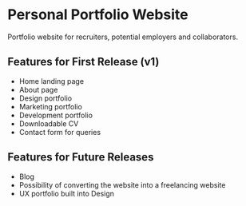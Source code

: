 # Personal Portfolio Website

Portfolio website for recruiters, potential employers and collaborators. 

## Features for First Release (v1)

- Home landing page
- About page
- Design portfolio
- Marketing portfolio
- Development portfolio
- Downloadable CV
- Contact form for queries

## Features for Future Releases

- Blog
- Possibility of converting the website into a freelancing website
- UX portfolio built into Design
